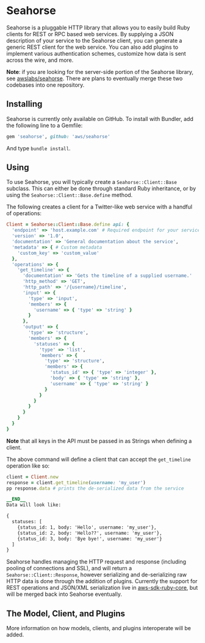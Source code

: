 # Seahorse

Seahorse is a pluggable HTTP library that allows you to easily build
Ruby clients for REST or RPC based web services. By supplying a JSON description
of your service to the Seahorse client, you can generate a generic REST client
for the web service. You can also add plugins to implement various
authentication schemes, customize how data is sent across the wire, and more.

**Note**: if you are looking for the server-side portion of the Seahorse
library, see [awslabs/seahorse](http://github.com/awslabs/seahorse). There are
plans to eventually merge these two codebases into one repository.

## Installing

Seahorse is currently only available on GitHub. To install with Bundler, add
the following line to a Gemfile:

```ruby
gem 'seahorse', github: 'aws/seahorse'
```

And type `bundle install`.

## Using

To use Seahorse, you will typically create a `Seahorse::Client::Base` subclass.
This can either be done through standard Ruby inheritance, or by using the
`Seahorse::Client::Base.define` method.

The following creates a client for a Twitter-like web service with a handful
of operations:

```ruby
Client = Seahorse::Client::Base.define api: {
  'endpoint' => 'host.example.com' # Required endpoint for your service
  'version' => '1.0',
  'documentation' => 'General documentation about the service',
  'metadata' => { # Custom metadata
    'custom_key' => 'custom_value'
  },
  'operations' => {
    'get_timeline' => {
      'documentation' => 'Gets the timeline of a supplied username.'
      'http_method' => 'GET',
      'http_path' => '/{username}/timeline',
      'input' => {
        'type' => 'input',
        'members' => {
          'username' => { 'type' => 'string' }
        }
      },
      'output' => {
        'type' => 'structure',
        'members' => {
          'statuses' => {
            'type' => 'list',
            'members' => {
              'type' => 'structure',
              'members' => {
                'status_id' => { 'type' => 'integer' },
                'body' => { 'type' => 'string' },
                'username' => { 'type' => 'string' }
              }
            }
          }
        }
      }
    }
  }
}
```

**Note** that all keys in the API must be passed in as Strings when defining
a client.

The above command will define a client that can accept the `get_timeline`
operation like so:

```ruby
client = Client.new
response = client.get_timeline(username: 'my_user')
pp response.data # prints the de-serialized data from the service

__END__
Data will look like:

{
  statuses: [
    {status_id: 1, body: 'Hello', username: 'my_user'},
    {status_id: 2, body: 'Hello??', username: 'my_user'},
    {status_id: 3, body: 'Bye bye!', username: 'my_user'}
  ]
}
```

Seahorse handles managing the HTTP request and response (including pooling of
connections and SSL), and will return a `Seahorse::Client::Response`, however
serializing and de-serializing raw HTTP data is done through the addition of
plugins. Currently the support for REST operations and JSON/XML serialization
live in [aws-sdk-ruby-core](http://github.com/aws/aws-sdk-ruby-core), but will
be merged back into Seahorse eventually.

## The Model, Client, and Plugins

More information on how models, clients, and plugins interoperate will be added.
